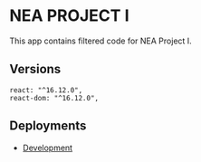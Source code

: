 # NEA PROJECT I

This app contains filtered code for NEA Project I.

## Versions

```
react: "^16.12.0",
react-dom: "^16.12.0",
```

## Deployments

- [Development](https://sgs.scieverinc.com/)
